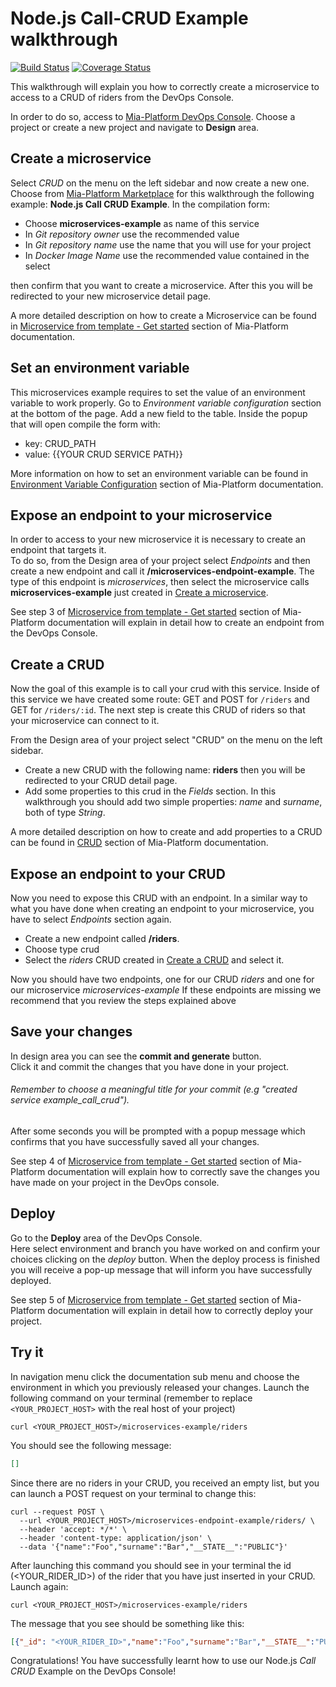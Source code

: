 # Node.js Call-CRUD Example walkthrough

[![Build Status][github-actions-svg]][github-actions]
[![Coverage Status][coverall-svg]][coverall-io]

This walkthrough will explain you how to correctly create a microservice to access to a CRUD of riders from the DevOps Console.

In order to do so, access to [Mia-Platform DevOps Console](https://console.cloud.mia-platform.eu/login).
Choose a project or create a new project and navigate to **Design** area. 

## Create a microservice

Select _CRUD_ on the menu on the left sidebar and now create a new one.
Choose from [Mia-Platform Marketplace](https://docs.mia-platform.eu/development_suite/api-console/api-design/marketplace/) for this walkthrough the following example: **Node.js Call CRUD Example**.
In the compilation form:
- Choose **microservices-example** as name of this service 
- In _Git repository owner_ use the recommended value
- In _Git repository name_ use the name that you will use for your project
- In _Docker Image Name_ use the recommended value contained in the select

then confirm that you want to create a microservice.
After this you will be redirected to your new microservice detail page.

A more detailed description on how to create a Microservice can be found in [Microservice from template - Get started](https://docs.mia-platform.eu/development_suite/api-console/api-design/custom_microservice_get_started/#2-service-creation) section of Mia-Platform documentation.

## Set an environment variable

This microservices example requires to set the value of an environment variable to work properly. 
Go to *Environment variable configuration* section at the bottom of the page.
Add a new field to the table. Inside the popup that will open compile the form with:
- key: CRUD_PATH
- value: {{YOUR CRUD SERVICE PATH}}

More information on how to set an environment variable can be found in [Environment Variable Configuration](https://docs.mia-platform.eu/development_suite/api-console/api-design/services/#environment-variable-configuration) section of Mia-Platform documentation.

## Expose an endpoint to your microservice

In order to access to your new microservice it is necessary to create an endpoint that targets it.  
To do so, from the Design area of your project select _Endpoints_ and then create a new endpoint and call it **/microservices-endpoint-example**. 
The type of this endpoint is *microservices*, 
then select the microservice calls **microservices-example** just created in [Create a microservice](#create-a-microservice).

See step 3 of [Microservice from template - Get started](https://docs.mia-platform.eu/development_suite/api-console/api-design/custom_microservice_get_started/#3-creating-the-endpoint) section of Mia-Platform documentation will explain in detail how to create an endpoint from the DevOps Console.

## Create a CRUD

Now the goal of this example is to call your crud with this service.
Inside of this service we have created some route: GET and POST for `/riders` and GET for `/riders/:id`.
The next step is create this CRUD of riders so that your microservice can connect to it.  

From the Design area of your project select "CRUD" on the menu on the left sidebar.
- Create a new CRUD with the following name: **riders** then you will be redirected to your CRUD detail page. 
- Add some properties to this crud in the *Fields* section.
In this walkthrough you should add two simple properties: *name* and *surname*, both of type *String*.
 
A more detailed description on how to create and add properties to a CRUD can be found in [CRUD](https://docs.mia-platform.eu/development_suite/api-console/api-design/crud_advanced/) section of Mia-Platform documentation.

## Expose an endpoint to your CRUD

Now you need to expose this CRUD with an endpoint.
In a similar way to what you have done when creating an endpoint to your microservice, you have to select _Endpoints_ section again.  
- Create a new endpoint called **/riders**. 
- Choose type crud 
- Select the *riders* CRUD created in [Create a CRUD](#create-a-crud) and select it.

Now you should have two endpoints, one for our CRUD *riders* and one for our microservice *microservices-example*
If these endpoints are missing we recommend that you review the steps explained above

## Save your changes

In design area you can see the **commit and generate** button.  
Click it and commit the changes that you have done in your project. 

###### Remember to choose a meaningful title for your commit (e.g "created service example_call_crud"). 

After some seconds you will be prompted with a popup message which confirms that you have successfully saved all your changes.

See step 4 of [Microservice from template - Get started](https://docs.mia-platform.eu/development_suite/api-console/api-design/custom_microservice_get_started/#4-save-the-project) section of Mia-Platform documentation will explain how to correctly save the changes you have made on your project in the DevOps console.

## Deploy
 
Go to the **Deploy** area of the DevOps Console.  
Here select environment and branch you have worked on and confirm your choices clicking on the *deploy* button. 
When the deploy process is finished you will receive a pop-up message that will inform you have successfully deployed.  

See step 5 of [Microservice from template - Get started](https://docs.mia-platform.eu/development_suite/api-console/api-design/custom_microservice_get_started/#5-deploy-the-project-through-the-api-console) section of Mia-Platform documentation will explain in detail how to correctly deploy your project.

## Try it

In navigation menu click the documentation sub menu and choose the environment in which you previously released your changes.
Launch the following command on your terminal (remember to replace `<YOUR_PROJECT_HOST>` with the real host of your project)

```shell
curl <YOUR_PROJECT_HOST>/microservices-example/riders
```

You should see the following message:

```json
[]
```

Since there are no riders in your CRUD, you received an empty list, but you can launch a POST request on your terminal to change this:

```shell
curl --request POST \
  --url <YOUR_PROJECT_HOST>/microservices-endpoint-example/riders/ \
  --header 'accept: */*' \
  --header 'content-type: application/json' \
  --data '{"name":"Foo","surname":"Bar","__STATE__":"PUBLIC"}'
  ```

After launching this command you should see in your terminal the id (<YOUR_RIDER_ID>) of the rider that you have just inserted in your CRUD.
Launch again:

```shell
curl <YOUR_PROJECT_HOST>/microservices-example/riders
```

The message that you see should be something like this:

```json
[{"_id": "<YOUR_RIDER_ID>","name":"Foo","surname":"Bar","__STATE__":"PUBLIC", ...}]
```

Congratulations! You have successfully learnt how to use our Node.js _Call CRUD_ Example on the DevOps Console!

[github-actions]: https://github.com/mia-platform-marketplace/Node.js-Call-CRUD-Example/actions
[github-actions-svg]: https://github.com/mia-platform-marketplace/Node.js-Call-CRUD-Example/workflows/Node.js%20CI/badge.svg
[coverall-svg]: https://coveralls.io/repos/github/mia-platform-marketplace/Node.js-Call-CRUD-Example/badge.svg?branch=master
[coverall-io]: https://coveralls.io/github/mia-platform-marketplace/Node.js-Call-CRUD-Example?branch=master
